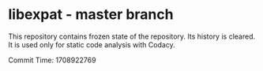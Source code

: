 # libexpat - master branch

This repository contains frozen state of the repository.
Its history is cleared. It is used only for static code
analysis with Codacy.

Commit Time: 1708922769